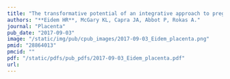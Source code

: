 ```yaml
---
title: "The transformative potential of an integrative approach to pregnancy"
authors: "**Eidem HR**, McGary KL, Capra JA, Abbot P, Rokas A."
journal: "Placenta"
pub_date: "2017-09-03"
image: "/static/img/pub/cpub_images/2017-09-03_Eidem_placenta.png"
pmid: "28864013"
pmcid: ""
pdf: "/static/pdfs/pub_pdfs/2017-09-03_Eidem_placenta.pdf"
url: 
---
```

